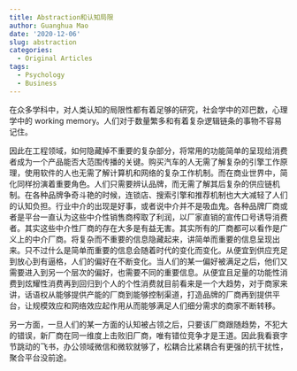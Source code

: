 ```yaml
---
title: Abstraction和认知局限
author: Guanghua Mao
date: '2020-12-06'
slug: abstraction
categories:
  - Original Articles
tags:
  - Psychology
  - Business
---
```


在众多学科中，对人类认知的局限性都有着足够的研究，社会学中的邓巴数，心理学中的 working memory。人们对于数量繁多和有着复杂逻辑链条的事物不容易记住。

因此在工程领域，如何隐藏掉不重要的复杂部分，将常用的功能简单的呈现给消费者成为一个产品能否大范围传播的关键。购买汽车的人无需了解复杂的引擎工作原理，使用软件的人也无需了解计算机和网络的复杂工作机制。而在商业世界中，简化同样扮演着重要角色。人们只需要辨认品牌，而无需了解其后复杂的供应链机制。在各种品牌争奇斗艳的时候，连锁店、搜索引擎和推荐机制也大大减轻了人们的认知负担。行业中介的出现是好事，或者说中介并不是吸血鬼。各种品牌厂商或者是平台一直认为这些中介性销售商榨取了利润，以厂家直销的宣传口号诱导消费者。其实这些中介性厂商的存在大多是有益无害。其实所有的厂商都可以看作是广义上的中介厂商。将复杂而不重要的信息隐藏起来，讲简单而重要的信息呈现出来。只不过什么是简单而重要的信息会随着时代的变化而变化。从便宜到供应充足到放心到有逼格，人们的偏好在不断变化。当人们的某一偏好被满足之后，他们又需要进入到另一个层次的偏好，也需要不同的重要信息。从便宜且足量的功能性消费到炫耀性消费再到回归到个人的个性消费就目前看来是一个大趋势，对于商家来讲，话语权从能够提供产能的厂商到能够控制渠道，打造品牌的厂商再到提供平台，让规模效应和网络效应起作用从而能够满足人们细分需求的商家不断转移。

另一方面，一旦人们的某一方面的认知被占领之后，只要该厂商跟随趋势，不犯大的错误，新厂商在同一维度上击败旧厂商，唯有错位竞争才是王道。因此我看衰字节跳动的飞书，办公领域微信和微软就够了，松耦合比紧耦合有更强的抗干扰性，聚合平台没前途。

